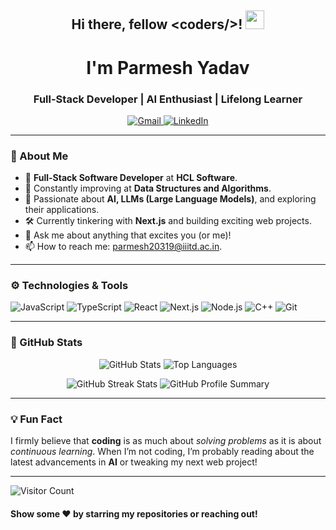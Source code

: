 <h2 align="center">Hi there, fellow &#60;coders/&#62! <img src="https://raw.githubusercontent.com/MartinHeinz/MartinHeinz/master/wave.gif" width="30px"></h2>
<h1 align="center">I'm Parmesh Yadav</h1>
<h3 align="center">Full-Stack Developer | AI Enthusiast | Lifelong Learner</h3>

<p align="center">
  <a href="mailto:parmesh20319@iiitd.ac.in">
    <img alt="Gmail" src="https://img.shields.io/badge/Gmail-D14836?style=for-the-badge&logo=gmail&logoColor=white">
  </a>
  <a href="https://linkedin.com/in/parmesh-yadav" target="_blank">
    <img alt="LinkedIn" src="https://img.shields.io/badge/LinkedIn-%230077B5.svg?style=for-the-badge&logo=linkedin&logoColor=white">
  </a>
</p>

---

### 🚀 About Me
- 🔭 **Full-Stack Software Developer** at **HCL Software**.  
- 🌱 Constantly improving at **Data Structures and Algorithms**.  
- 🤖 Passionate about **AI, LLMs (Large Language Models)**, and exploring their applications.  
- 🛠️ Currently tinkering with **Next.js** and building exciting web projects.  
- 💬 Ask me about anything that excites you (or me)!  
- 📫 How to reach me: [parmesh20319@iiitd.ac.in](mailto:parmesh20319@iiitd.ac.in).  

---

### ⚙️ Technologies & Tools
<p>
  <img alt="JavaScript" src="https://img.shields.io/badge/JavaScript-F7DF1E?style=for-the-badge&logo=javascript&logoColor=black">
  <img alt="TypeScript" src="https://img.shields.io/badge/TypeScript-007ACC?style=for-the-badge&logo=typescript&logoColor=white">
  <img alt="React" src="https://img.shields.io/badge/React-61DAFB?style=for-the-badge&logo=react&logoColor=black">
  <img alt="Next.js" src="https://img.shields.io/badge/Next.js-000000?style=for-the-badge&logo=next.js&logoColor=white">
  <img alt="Node.js" src="https://img.shields.io/badge/Node.js-339933?style=for-the-badge&logo=node.js&logoColor=white">
  <img alt="C++" src="https://img.shields.io/badge/C++-00599C?style=for-the-badge&logo=cplusplus&logoColor=white">
  <img alt="Git" src="https://img.shields.io/badge/Git-F05032?style=for-the-badge&logo=git&logoColor=white">
</p>

---

### 🌟 GitHub Stats
<p align="center">
  <img src="https://github-readme-stats.vercel.app/api?username=Parmesh-Yadav&show_icons=true&theme=radical" alt="GitHub Stats" />
  <img src="https://github-readme-stats.vercel.app/api/top-langs/?username=Parmesh-Yadav&layout=compact&theme=radical" alt="Top Languages" />
</p>
<p align="center">
  <img src="https://github-readme-streak-stats.herokuapp.com/?user=Parmesh-Yadav&theme=radical" alt="GitHub Streak Stats" />
  <img src="https://github-profile-summary-cards.vercel.app/api/cards/profile-details?username=Parmesh-Yadav&theme=radical" alt="GitHub Profile Summary" />
</p>

---

### 💡 Fun Fact
I firmly believe that **coding** is as much about *solving problems* as it is about *continuous learning*. When I’m not coding, I’m probably reading about the latest advancements in **AI** or tweaking my next web project!

---

![Visitor Count](https://profile-counter.glitch.me/Parmesh-Yadav/count.svg)

#### Show some ❤️ by starring my repositories or reaching out!
